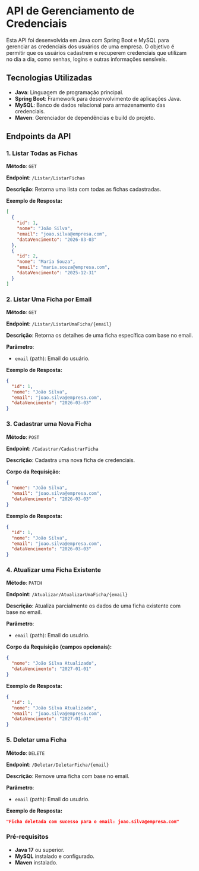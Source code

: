 # API de Gerenciamento de Credenciais

Esta API foi desenvolvida em Java com Spring Boot e MySQL para gerenciar as credenciais dos usuários de uma empresa. O objetivo é permitir que os usuários cadastrem e recuperem credenciais que utilizam no dia a dia, como senhas, logins e outras informações sensíveis.

## Tecnologias Utilizadas
- **Java**: Linguagem de programação principal.
- **Spring Boot**: Framework para desenvolvimento de aplicações Java.
- **MySQL**: Banco de dados relacional para armazenamento das credenciais.
- **Maven**: Gerenciador de dependências e build do projeto.

## Endpoints da API

### 1. Listar Todas as Fichas
**Método**: `GET`

**Endpoint**: `/Listar/ListarFichas`

**Descrição**: Retorna uma lista com todas as fichas cadastradas.

**Exemplo de Resposta:**
```json
[
  {
    "id": 1,
    "nome": "João Silva",
    "email": "joao.silva@empresa.com",
    "dataVencimento": "2026-03-03"
  },
  {
    "id": 2,
    "nome": "Maria Souza",
    "email": "maria.souza@empresa.com",
    "dataVencimento": "2025-12-31"
  }
]
```

### 2. Listar Uma Ficha por Email
**Método**: `GET`

**Endpoint**: `/Listar/ListarUmaFicha/{email}`

**Descrição**: Retorna os detalhes de uma ficha específica com base no email.

**Parâmetro**:
- `email` (path): Email do usuário.

**Exemplo de Resposta:**
```json
{
  "id": 1,
  "nome": "João Silva",
  "email": "joao.silva@empresa.com",
  "dataVencimento": "2026-03-03"
}
```

### 3. Cadastrar uma Nova Ficha
**Método**: `POST`

**Endpoint**: `/Cadastrar/CadastrarFicha`

**Descrição**: Cadastra uma nova ficha de credenciais.

**Corpo da Requisição:**
```json
{
  "nome": "João Silva",
  "email": "joao.silva@empresa.com",
  "dataVencimento": "2026-03-03"
}
```

**Exemplo de Resposta:**
```json
{
  "id": 1,
  "nome": "João Silva",
  "email": "joao.silva@empresa.com",
  "dataVencimento": "2026-03-03"
}
```

### 4. Atualizar uma Ficha Existente
**Método**: `PATCH`

**Endpoint**: `/Atualizar/AtualizarUmaFicha/{email}`

**Descrição**: Atualiza parcialmente os dados de uma ficha existente com base no email.

**Parâmetro**:
- `email` (path): Email do usuário.

**Corpo da Requisição (campos opcionais):**
```json
{
  "nome": "João Silva Atualizado",
  "dataVencimento": "2027-01-01"
}
```

**Exemplo de Resposta:**
```json
{
  "id": 1,
  "nome": "João Silva Atualizado",
  "email": "joao.silva@empresa.com",
  "dataVencimento": "2027-01-01"
}
```

### 5. Deletar uma Ficha
**Método**: `DELETE`

**Endpoint**: `/Deletar/DeletarFicha/{email}`

**Descrição**: Remove uma ficha com base no email.

**Parâmetro**:
- `email` (path): Email do usuário.

**Exemplo de Resposta:**
```json
"Ficha deletada com sucesso para o email: joao.silva@empresa.com"
```

### Pré-requisitos
- **Java 17** ou superior.
- **MySQL** instalado e configurado.
- **Maven** instalado.


